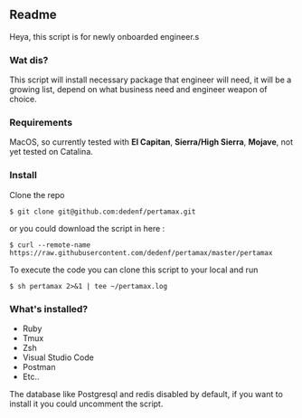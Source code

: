 ## Readme
Heya, this script is for newly onboarded engineer.s

### Wat dis?
This script will install necessary package that engineer will need, it will be a growing list, depend on what business need and engineer weapon of choice.

### Requirements
MacOS, so currently tested with **El Capitan**, **Sierra/High Sierra**, **Mojave**, not yet tested on Catalina.

### Install
Clone the repo

`$ git clone git@github.com:dedenf/pertamax.git`

or you could download the script in here :

`$ curl --remote-name https://raw.githubusercontent.com/dedenf/pertamax/master/pertamax`

To execute the code you can clone this script to your local and run 

`$ sh pertamax 2>&1 | tee ~/pertamax.log`

### What's installed?

- Ruby
- Tmux
- Zsh
- Visual Studio Code
- Postman
- Etc..

The database like Postgresql and redis disabled by default, if you want to install it you could uncomment the script.